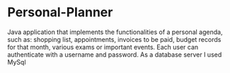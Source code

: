 # Personal-Planner

Java application that implements the functionalities of a personal agenda, such as: shopping list, appointments, invoices to be paid, budget records for that month, various exams or important events. Each user can authenticate with a username and password. As a database server I used MySql
